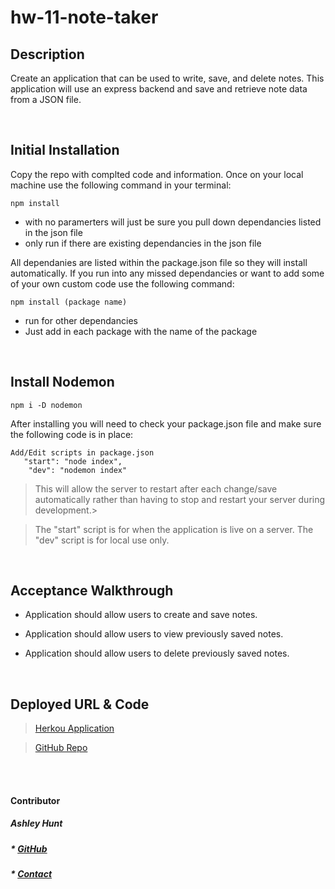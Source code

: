 # hw-11-note-taker

## Description

Create an application that can be used to write, save, and delete notes. This application will use an express backend and save and retrieve note data from a JSON file.


<br>

## Initial Installation
Copy the repo with complted code and information. Once on your local machine use the following command in your terminal:

```
npm install 
```
- with no paramerters will just be sure you pull down dependancies listed in the json file
- only run if there are existing dependancies in the json file

All dependanies are listed within the package.json file so they will install automatically. If you run into any missed dependancies or want to add some of your own custom code use the following command: 
```
npm install (package name)
```
- run for other dependancies
- Just add in each package with the name of the package


<br>

## Install Nodemon
```
npm i -D nodemon
```
After installing you will need to check your package.json file and make sure the following code is in place: 
```
Add/Edit scripts in package.json
   "start": "node index",
    "dev": "nodemon index"
```

>This will allow the server to restart after each change/save automatically rather than having to stop and restart your server during development.> 

>The "start" script is for when the application is live on a server. 
>The "dev" script is for local use only. 
 


<br>

## Acceptance Walkthrough

- Application should allow users to create and save notes.

- Application should allow users to view previously saved notes.

- Application should allow users to delete previously saved notes.

<br>


## Deployed URL & Code


>[Herkou Application](https://dashboard.heroku.com/apps/guarded-harbor-89636)

>[GitHub Repo](https://github.com/ashhunt07/hw-11-note-taker)


<br><br>


#### Contributor
##### Ashley Hunt
##### * [GitHub](https://github.com/ashhunt07)
##### * [Contact](https://ashhunt07.github.io/portfolio/contact.html)